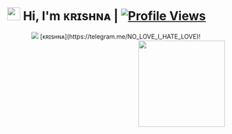 # <img src="https://raw.githubusercontent.com/MartinHeinz/MartinHeinz/master/wave.gif" width="30px"> Hi, I'm ᴋʀɪsʜɴᴀ | [![Profile Views](https://komarev.com/ghpvc/?username=AsmSafone&style=for-the-badge)](https://github.com/Krishnauff)

<p align="center">
  <a href="https://t.me/Ajanabee_Duniya"><img src="https://user-images.githubusercontent.com/77770753/117139498-f081c400-adc9-11eb-9aaf-f895a54ecc67.gif"></a>
[ᴋʀɪsʜɴᴀ](https://telegram.me/NO_LOVE_I_HATE_LOVE)!
<img src="https://te.legra.ph/file/9b012462e927ca204750c.mp4" align="right" width="200" height="200"/>
